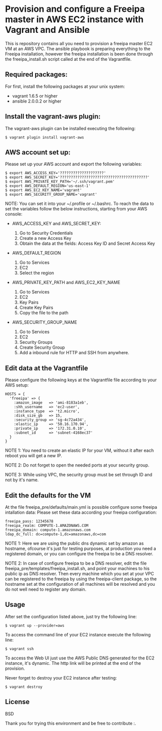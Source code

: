 Provision and configure a Freeipa master in AWS EC2 instance with Vagrant and Ansible
=====================================================================================

This is repository contains all you need to provision a freeipa master EC2 VM at an AWS VPC.
The ansible playbook is preparing everything to the Freeipa installation, however the freeipa installation is been done through the freeipa_install.sh script called at the end of the Vagrantfile.

## Required packages:
For first, install the following packages at your unix system:
* vagrant 1.6.5 or higher
* ansible 2.0.0.2 or higher

## Install the vagrant-aws plugin:
The vagrant-aws plugin can be installed executing the following:
```
$ vagrant plugin install vagrant-aws
```

## AWS account set up:
Please set up your AWS account and export the following variables:
```
$ export AWS_ACCESS_KEY='????????????????????'                      
$ export AWS_SECRET_KEY='????????????????????????????????????????'
$ export AWS_PRIVATE_KEY_PATH='~/.ssh/vagrant.pem'
$ export AWS_DEFAULT_REGION='us-east-1'
$ export AWS_EC2_KEY_NAME='vagrant'
$ export AWS_SECURITY_GROUP_NAME='vagrant'
```

NOTE:
You can set it into your ~/.profile or ~/.bashrc.
To reach the data to set the variables follow the below instructions,
starting from your AWS console:
* AWS_ACCESS_KEY and AWS_SECRET_KEY:
  1. Go to Security Credentials
  2. Create a new Access Key 
  3. Obtain the data at the fields: Access Key ID and Secret Access Key

* AWS_DEFAULT_REGION
  1. Go to Services
  2. EC2
  3. Select the region

* AWS_PRIVATE_KEY_PATH and AWS_EC2_KEY_NAME
  1. Go to Services
  2. EC2
  3. Key Pairs
  4. Create Key Pairs
  5. Copy the file to the path

* AWS_SECURITY_GROUP_NAME
  1. Go to Services
  2. EC2
  3. Security Groups 
  4. Create Security Group
  5. Add a inbound rule for HTTP and SSH from anywhere.


## Edit data at the Vagrantfile
Please configure the following keys at the Vagrantfile file according to your AWS setup:
```
HOSTS = {
  'freeipa' => {
    :amazon_image   => 'ami-8183a1eb',
    :shh_username   => 'ec2-user',
    :instance_type  => 't2.micro',
    :disk_size_gb   => 15,
    :security_group => 'sg-4c72a434',
    :elastic_ip     => '50.16.170.94',
    :private_ip     => '172.31.0.10',
    :subnet_id      => 'subnet-4168ec37'
  }
}
```
NOTE 1: You need to create an elastic IP for your VM, without it after each reboot you will get a new IP.

NOTE 2: Do not forget to open the needed ports at your security group.

NOTE 3: While using VPC, the security group must be set through ID and not by it's name.


## Edit the defaults for the VM
At the file freeipa_pre/defaults/main.yml is possible configure some freeipa intallation data:
Please set these data according your freeipa configuration:
```
freeipa_pass: 12345678
freeipa_realm: COMPUTE-1.AMAZONAWS.COM
freeipa_domain: compute-1.amazonaws.com
ldap_dc_full: dc=compute-1,dc=amazonaws,dc=com
```
NOTE 1: Here we are using the public dns dynamic set by amazon as hostname, ofcourse it's just for testing purposes, at production you need a registered domain, or you can configure the freeipa to be a DNS resolver.

NOTE 2: In case of configure freeipa to be a DNS resolver, edit the file freeipa_pre/templates/freeipa_install.sh, and point your machines to his public ip as DNS resolver. Then every machine which you set at your VPC can be registered to the freeipa by using the freeipa-client package, so the hostname set at the configuration of all machines will be resolved and you do not well need to register any domain.


## Usage
After set the configuration listed above, just try the following line:
```
$ vagrant up --provider=aws
```

To access the command line of your EC2 instance execute the following line:
```
$ vagrant ssh
```

To access the Web UI just use the AWS Public DNS generated for the EC2 instance, it's dynamic.
The http link will be printed at the end of the provision.

Never forget to destroy your EC2 instance after testing:
```
$ vagrant destroy
```


## License

BSD

Thank you for trying this environment and be free to contribute :.
